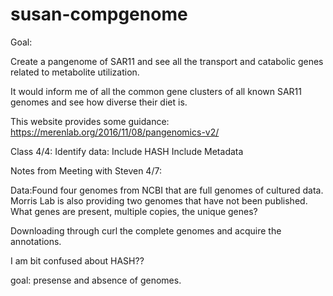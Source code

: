 # susan-compgenome
Goal:

Create a pangenome of SAR11 and see all the transport and catabolic genes related to metabolite utilization.

It would inform me of all the common gene clusters of all known SAR11 genomes and see how diverse their diet is.

This website provides some guidance: https://merenlab.org/2016/11/08/pangenomics-v2/

Class 4/4:
Identify data: 
Include HASH
Include Metadata


Notes from Meeting with Steven 4/7:

Data:Found four genomes from NCBI that are full genomes of cultured data. Morris Lab is also providing two genomes that have not been published. 
What genes are present, multiple copies, the unique genes?

Downloading through curl the complete genomes and acquire the annotations.

I am bit confused about HASH??

goal: presense and absence of genomes.

